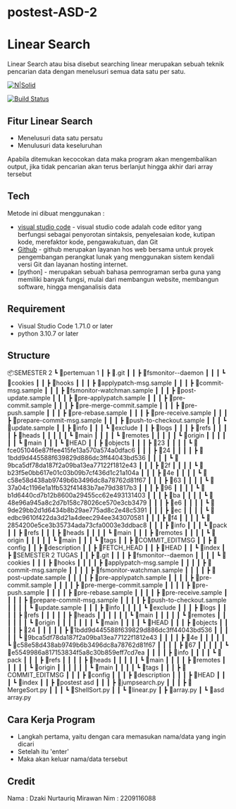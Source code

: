 # postest-ASD-2

# Linear Search
Linear Search atau bisa disebut searching linear merupakan sebuah teknik pencarian data dengan menelusuri semua data satu per satu.

[![N|Solid](https://cldup.com/dTxpPi9lDf.thumb.png)](https://nodesource.com/products/nsolid)

[![Build Status](https://travis-ci.org/joemccann/dillinger.svg?branch=master)](https://travis-ci.org/joemccann/dillinger)


## Fitur Linear Search

- Menelusuri data satu persatu
- Menulusuri data keseluruhan

 Apabila ditemukan kecocokan data maka program akan mengembalikan output, jika tidak pencarian akan terus berlanjut hingga akhir dari array tersebut

## Tech

Metode ini dibuat menggunakan :

-  [visual studio code](https://code.visualstudio.com) - visual studio code adalah code editor yang berfungsi sebagai penyorotan sintaksis, penyelesaian kode, kutipan kode, merefaktor kode, pengawakutuan, dan Git
-   [Github](https://github.com) - github merupakan  layanan hos web bersama untuk proyek pengembangan perangkat lunak yang menggunakan sistem kendali versi Git dan layanan hosting internet.
-  [python] - merupakan sebuah bahasa pemrograman serba guna yang memiliki banyak fungsi, mulai dari membangun website, membangun software, hingga menganalisis data

## Requirement

- Visual Studio Code 1.71.0 or later
- python 3.10.7 or later

## Structure
📦SEMESTER 2
 ┗ 📂pertemuan 1
 ┃ ┣ 📂.git
 ┃ ┃ ┣ 📂fsmonitor--daemon
 ┃ ┃ ┃ ┗ 📂cookies
 ┃ ┃ ┣ 📂hooks
 ┃ ┃ ┃ ┣ 📜applypatch-msg.sample
 ┃ ┃ ┃ ┣ 📜commit-msg.sample
 ┃ ┃ ┃ ┣ 📜fsmonitor-watchman.sample
 ┃ ┃ ┃ ┣ 📜post-update.sample
 ┃ ┃ ┃ ┣ 📜pre-applypatch.sample
 ┃ ┃ ┃ ┣ 📜pre-commit.sample
 ┃ ┃ ┃ ┣ 📜pre-merge-commit.sample
 ┃ ┃ ┃ ┣ 📜pre-push.sample
 ┃ ┃ ┃ ┣ 📜pre-rebase.sample
 ┃ ┃ ┃ ┣ 📜pre-receive.sample
 ┃ ┃ ┃ ┣ 📜prepare-commit-msg.sample
 ┃ ┃ ┃ ┣ 📜push-to-checkout.sample
 ┃ ┃ ┃ ┗ 📜update.sample
 ┃ ┃ ┣ 📂info
 ┃ ┃ ┃ ┗ 📜exclude
 ┃ ┃ ┣ 📂logs
 ┃ ┃ ┃ ┣ 📂refs
 ┃ ┃ ┃ ┃ ┣ 📂heads
 ┃ ┃ ┃ ┃ ┃ ┗ 📜main
 ┃ ┃ ┃ ┃ ┗ 📂remotes
 ┃ ┃ ┃ ┃ ┃ ┗ 📂origin
 ┃ ┃ ┃ ┃ ┃ ┃ ┗ 📜main
 ┃ ┃ ┃ ┗ 📜HEAD
 ┃ ┃ ┣ 📂objects
 ┃ ┃ ┃ ┣ 📂23
 ┃ ┃ ┃ ┃ ┗ 📜fce051046e87ffee415fe13a570a574a0dfac6
 ┃ ┃ ┃ ┣ 📂24
 ┃ ┃ ┃ ┃ ┣ 📜1bdd9d445588f639829d886dc3ff44043bd536
 ┃ ┃ ┃ ┃ ┗ 📜9bca5df78da187f2a09ba13ea77122f1812e43
 ┃ ┃ ┃ ┣ 📂2f
 ┃ ┃ ┃ ┃ ┗ 📜b23f5e0bb617e01c03b09b7cf436d1c21a104a
 ┃ ┃ ┃ ┣ 📂4e
 ┃ ┃ ┃ ┃ ┗ 📜c58e58d438ab9749b6b3496dc8a78762d81f67
 ┃ ┃ ┃ ┣ 📂63
 ┃ ┃ ┃ ┃ ┗ 📜37a04c1196e1a1fb532f41483b7ae79d3817b3
 ┃ ┃ ┃ ┣ 📂96
 ┃ ┃ ┃ ┃ ┗ 📜b1d6440cd7b12b8600a29455cc62e493131403
 ┃ ┃ ┃ ┣ 📂ba
 ┃ ┃ ┃ ┃ ┗ 📜48e96a945a8c2d7b158c78026ce570e3cb3479
 ┃ ┃ ┃ ┣ 📂e6
 ┃ ┃ ┃ ┃ ┗ 📜9de29bb2d1d6434b8b29ae775ad8c2e48c5391
 ┃ ┃ ┃ ┣ 📂ec
 ┃ ┃ ┃ ┃ ┗ 📜edbc9610f422da3d21a4deec294ee343070581
 ┃ ┃ ┃ ┣ 📂f4
 ┃ ┃ ┃ ┃ ┗ 📜2854200e5ce3b35734ada73cfa0003e3ddbac8
 ┃ ┃ ┃ ┣ 📂info
 ┃ ┃ ┃ ┗ 📂pack
 ┃ ┃ ┣ 📂refs
 ┃ ┃ ┃ ┣ 📂heads
 ┃ ┃ ┃ ┃ ┗ 📜main
 ┃ ┃ ┃ ┣ 📂remotes
 ┃ ┃ ┃ ┃ ┗ 📂origin
 ┃ ┃ ┃ ┃ ┃ ┗ 📜main
 ┃ ┃ ┃ ┗ 📂tags
 ┃ ┃ ┣ 📜COMMIT_EDITMSG
 ┃ ┃ ┣ 📜config
 ┃ ┃ ┣ 📜description
 ┃ ┃ ┣ 📜FETCH_HEAD
 ┃ ┃ ┣ 📜HEAD
 ┃ ┃ ┗ 📜index
 ┃ ┣ 📂SEMESTER 2 TUGAS
 ┃ ┃ ┣ 📂.git
 ┃ ┃ ┃ ┣ 📂fsmonitor--daemon
 ┃ ┃ ┃ ┃ ┗ 📂cookies
 ┃ ┃ ┃ ┣ 📂hooks
 ┃ ┃ ┃ ┃ ┣ 📜applypatch-msg.sample
 ┃ ┃ ┃ ┃ ┣ 📜commit-msg.sample
 ┃ ┃ ┃ ┃ ┣ 📜fsmonitor-watchman.sample
 ┃ ┃ ┃ ┃ ┣ 📜post-update.sample
 ┃ ┃ ┃ ┃ ┣ 📜pre-applypatch.sample
 ┃ ┃ ┃ ┃ ┣ 📜pre-commit.sample
 ┃ ┃ ┃ ┃ ┣ 📜pre-merge-commit.sample
 ┃ ┃ ┃ ┃ ┣ 📜pre-push.sample
 ┃ ┃ ┃ ┃ ┣ 📜pre-rebase.sample
 ┃ ┃ ┃ ┃ ┣ 📜pre-receive.sample
 ┃ ┃ ┃ ┃ ┣ 📜prepare-commit-msg.sample
 ┃ ┃ ┃ ┃ ┣ 📜push-to-checkout.sample
 ┃ ┃ ┃ ┃ ┗ 📜update.sample
 ┃ ┃ ┃ ┣ 📂info
 ┃ ┃ ┃ ┃ ┗ 📜exclude
 ┃ ┃ ┃ ┣ 📂logs
 ┃ ┃ ┃ ┃ ┣ 📂refs
 ┃ ┃ ┃ ┃ ┃ ┣ 📂heads
 ┃ ┃ ┃ ┃ ┃ ┃ ┗ 📜main
 ┃ ┃ ┃ ┃ ┃ ┗ 📂remotes
 ┃ ┃ ┃ ┃ ┃ ┃ ┗ 📂origin
 ┃ ┃ ┃ ┃ ┃ ┃ ┃ ┗ 📜main
 ┃ ┃ ┃ ┃ ┗ 📜HEAD
 ┃ ┃ ┃ ┣ 📂objects
 ┃ ┃ ┃ ┃ ┣ 📂24
 ┃ ┃ ┃ ┃ ┃ ┣ 📜1bdd9d445588f639829d886dc3ff44043bd536
 ┃ ┃ ┃ ┃ ┃ ┗ 📜9bca5df78da187f2a09ba13ea77122f1812e43
 ┃ ┃ ┃ ┃ ┣ 📂4e
 ┃ ┃ ┃ ┃ ┃ ┗ 📜c58e58d438ab9749b6b3496dc8a78762d81f67
 ┃ ┃ ┃ ┃ ┣ 📂67
 ┃ ┃ ┃ ┃ ┃ ┗ 📜e5549986a817153834f5a8c30b859eff7cd7ea
 ┃ ┃ ┃ ┃ ┣ 📂info
 ┃ ┃ ┃ ┃ ┗ 📂pack
 ┃ ┃ ┃ ┣ 📂refs
 ┃ ┃ ┃ ┃ ┣ 📂heads
 ┃ ┃ ┃ ┃ ┃ ┗ 📜main
 ┃ ┃ ┃ ┃ ┣ 📂remotes
 ┃ ┃ ┃ ┃ ┃ ┗ 📂origin
 ┃ ┃ ┃ ┃ ┃ ┃ ┗ 📜main
 ┃ ┃ ┃ ┃ ┗ 📂tags
 ┃ ┃ ┃ ┣ 📜COMMIT_EDITMSG
 ┃ ┃ ┃ ┣ 📜config
 ┃ ┃ ┃ ┣ 📜description
 ┃ ┃ ┃ ┣ 📜HEAD
 ┃ ┃ ┃ ┗ 📜index
 ┃ ┃ ┣ 📂postest asd
 ┃ ┃ ┃ ┣ 📜jumpsearch.py
 ┃ ┃ ┃ ┣ 📜MergeSort.py
 ┃ ┃ ┃ ┗ 📜ShellSort.py
 ┃ ┃ ┗ 📜linear.py
 ┃ ┣ 📜array.py
 ┃ ┗ 📜asd array.py
## Cara Kerja Program

- Langkah pertama, yaitu dengan cara memasukan nama/data yang ingin dicari
- Setelah itu 'enter'
- Maka akan keluar nama/data tersebut

## Credit
Nama : Dzaki Nurtauriq Mirawan
Nim : 2209116088
